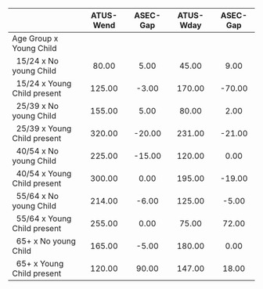 
|                      |    ATUS-Wend |     ASEC-Gap |    ATUS-Wday |     ASEC-Gap |
| -------------------- | :----------: | :----------: | :----------: | :----------: |
| Age Group x Young Child |              |              |              |              |
| &nbsp;&nbsp;15/24 x No young Child |        80.00 |         5.00 |        45.00 |         9.00 |
| &nbsp;&nbsp;15/24 x Young Child present |       125.00 |        -3.00 |       170.00 |       -70.00 |
| &nbsp;&nbsp;25/39 x No young Child |       155.00 |         5.00 |        80.00 |         2.00 |
| &nbsp;&nbsp;25/39 x Young Child present |       320.00 |       -20.00 |       231.00 |       -21.00 |
| &nbsp;&nbsp;40/54 x No young Child |       225.00 |       -15.00 |       120.00 |         0.00 |
| &nbsp;&nbsp;40/54 x Young Child present |       300.00 |         0.00 |       195.00 |       -19.00 |
| &nbsp;&nbsp;55/64 x No young Child |       214.00 |        -6.00 |       125.00 |        -5.00 |
| &nbsp;&nbsp;55/64 x Young Child present |       255.00 |         0.00 |        75.00 |        72.00 |
| &nbsp;&nbsp;65+ x No young Child |       165.00 |        -5.00 |       180.00 |         0.00 |
| &nbsp;&nbsp;65+ x Young Child present |       120.00 |        90.00 |       147.00 |        18.00 |

